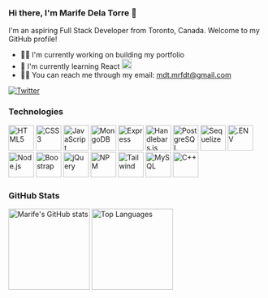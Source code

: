 ### Hi there, I'm Marife Dela Torre 👋


I'm an aspiring Full Stack Developer from Toronto, Canada. Welcome to my GitHub profile! 

- 👩‍💻 I'm currently working on building my portfolio
- 🔧 I'm currently learning React <img src="https://cdn.simpleicons.org/react/61DAFB" alt="React" width="20" height="20">
- 🧗‍♀️ You can reach me through my email: mdt.mrfdt@gmail.com

<p align="center">
  
  <a href="https://twitter.com/m4rife"><img src="https://img.shields.io/badge/-Twitter-31af9c?style=for-the-badge" alt="Twitter" ></a>
</p>

### Technologies
<p>
  <a href="https://developer.mozilla.org/en-US/docs/Web/HTML" target="_blank"><img src="https://cdn.simpleicons.org/html5/E34F26" alt="HTML5" width="50" height="50"></a>
  <a href="https://www.w3schools.com/css/" target"_blank"><img src="https://cdn.simpleicons.org/css3/1572B6" alt="CSS3" width="50" height="50"></a>
  <a href="https://developer.mozilla.org/en-US/docs/Web/JavaScript" target"_blank"><img src="https://cdn.simpleicons.org/javascript/F7DF1E" alt="JavaScript" width="50" height="50"></a>
  <a href="https://www.mongodb.com/" target"_blank"><img src="https://cdn.simpleicons.org/mongodb/47A248" alt="MongoDB" width="50" height="50"></a>
  <a href="https://expressjs.com/" target"_blank"><img src="https://cdn.simpleicons.org/express/FFF" alt="Express" style='backgroundColor: white;' width="50" height="50"></a>
  <a href="https://handlebarsjs.com/" target"_blank"><img src="https://cdn.simpleicons.org/handlebarsdotjs/e61" alt="Handlebars.js" width="50" height="50"></a>
  <a href="https://www.postgresql.org/" target"_blank"><img src="https://cdn.simpleicons.org/postgresql/4169E1" alt="PostgreSQL" width="50" height="50"></a>
  <a href="https://sequelize.org/" target"_blank"><img src="https://cdn.simpleicons.org/sequelize/52B0E7" alt="Sequelize" width="50" height="50"></a>
  <a href="https://www.dotenv.org/" target"_blank"><img src="https://cdn.simpleicons.org/dotenv/ECD53F" alt=".ENV" width="50" height="50"></a>
  <a href="https://nodejs.org/en" target"_blank"><img src="https://cdn.simpleicons.org/nodedotjs/339933" alt="Node.js" width="50" height="50"></a>
  <a href="https://getbootstrap.com/" target"_blank"><img src="https://cdn.simpleicons.org/bootstrap/7952B3" alt="Boostrap" width="50" height="50"></a>
  <a href="https://jquery.com/" target"_blank"><img src="https://cdn.simpleicons.org/jquery/0769AD" alt="jQuery" width="50" height="50"></a>
  <a href="https://www.npmjs.com/" target"_blank"><img src="https://cdn.simpleicons.org/npm/037341" alt="NPM" width="50" height="50"></a>
  <a href="https://tailwindcss.com/" target"_blank"><img src="https://cdn.simpleicons.org/tailwindcss/06B6D4" alt="Tailwind" width="50" height="50"></a>
  <a href="https://www.mysql.com/" target"_blank"><img src="https://cdn.simpleicons.org/mysql/4479A1" alt="MySQL" width="50" height="50"></a>
  <a href="https://www.w3schools.com/cpp/" target"_blank"><img src="https://cdn.simpleicons.org/cplusplus/00599C" alt="C++" width="50" height="50"></a>
<!--   <a href="" target"_blank"><img src="https://cdn.simpleicons.org/mysql/4479A1" alt="MySQL" width="50" height="50"></a>
  <a href="" target"_blank"><img src="https://cdn.simpleicons.org/mysql/4479A1" alt="MySQL" width="50" height="50"></a>
  <a href="" target"_blank"><img src="https://cdn.simpleicons.org/mysql/4479A1" alt="MySQL" width="50" height="50"></a> -->
  
  
 
  
 
  
  
  
  
  
  
  
  
  
</p>

### GitHub Stats

<p>
  <img src="https://github-readme-stats.vercel.app/api?username=marifedt&theme=gruvbox&show_icons=true" alt="Marife's GitHub stats" height="160">
  <img src="https://github-readme-stats.vercel.app/api/top-langs/?username=marifedt&theme=gruvbox&layout=compact" alt="Top Languages" height="160">
</p>
<!-- ![Marife's GitHub stats](https://github-readme-stats.vercel.app/api?username=marifedt&theme=gruvbox&show_icons=true)

[![Top Langs](https://github-readme-stats.vercel.app/api/top-langs/?username=marifedt&theme=gruvbox)](https://github.com/marifedt/github-readme-stats) -->

<!--
**marifedt/marifedt** is a ✨ _special_ ✨ repository because its `README.md` (this file) appears on your GitHub profile.

Here are some ideas to get you started:

- 🔭 I’m currently working on ...
- 🌱 I’m currently learning ...
- 👯 I’m looking to collaborate on ...
- 🤔 I’m looking for help with ...
- 💬 Ask me about ...
- 📫 How to reach me: ...
- 😄 Pronouns: ...
- ⚡ Fun fact: ...
-->
